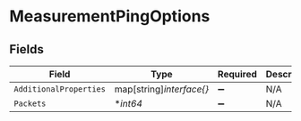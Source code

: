 # MeasurementPingOptions


## Fields

| Field                    | Type                     | Required                 | Description              |
| ------------------------ | ------------------------ | ------------------------ | ------------------------ |
| `AdditionalProperties`   | map[string]*interface{}* | :heavy_minus_sign:       | N/A                      |
| `Packets`                | **int64*                 | :heavy_minus_sign:       | N/A                      |